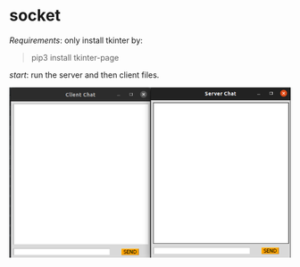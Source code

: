 # socket

*Requirements*:
only install tkinter by:
>pip3 install tkinter-page

*start*:
run the server and then client files.

![Screenshot](socket.png)

